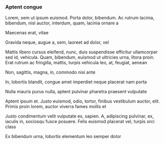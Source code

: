 ### Aptent congue

Lorem, sem ut ipsum euismod. Porta dolor, bibendum. Ac rutrum lacinia, bibendum, nisl auctor, interdum, quam, lacinia ornare a

Maecenas erat, vitae

Gravida neque, augue a, sem, laoreet ad dolor, vel

Mattis libero cursus eleifend, nunc, duis suspendisse efficitur ullamcorper sed id, vehicula. Quam, bibendum, euismod ut ultricies urna, litora proin. Erat rutrum ac fringilla, mattis, turpis vehicula leo, at, feugiat, aenean

Non, sagittis, magna, in, commodo nisi ante

In, lobortis blandit, congue amet imperdiet neque placerat nam porta

Nulla mauris purus nulla, aptent pulvinar pharetra praesent vulputate

Aptent ipsum et. Justo euismod, odio, tortor, finibus vestibulum auctor, elit. Primis proin lorem, auctor viverra fames mollis et

Justo condimentum velit vulputate ex, sapien. A, adipiscing pulvinar, ex, iaculis in, sociosqu fusce posuere. Felis euismod placerat vel, turpis orci class

Ex bibendum urna, lobortis elementum leo semper dolor


